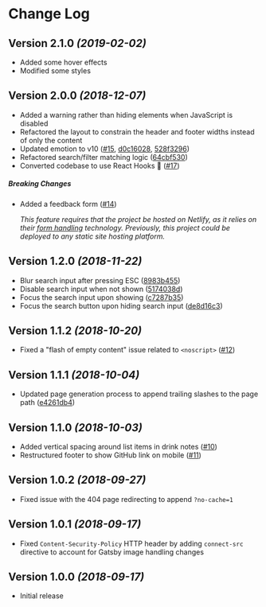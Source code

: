 # Change Log

## Version 2.1.0 _(2019-02-02)_

- Added some hover effects
- Modified some styles

## Version 2.0.0 _(2018-12-07)_

- Added a warning rather than hiding elements when JavaScript is disabled
- Refactored the layout to constrain the header and footer widths instead of
  only the content
- Updated emotion to v10 ([#15][#15], [d0c16028][d0c16028],
  [528f3296][528f3296])
- Refactored search/filter matching logic ([64cbf530][64cbf530])
- Converted codebase to use React Hooks 🤠 ([#17][#17])

##### Breaking Changes

- Added a feedback form ([#14][#14])

  _This feature requires that the project be hosted on Netlify, as it relies on
  their [form handling][netlify-forms] technology. Previously, this project
  could be deployed to any static site hosting platform._

## Version 1.2.0 _(2018-11-22)_

- Blur search input after pressing ESC ([8983b455][8983b455])
- Disable search input when not shown ([5174038d][5174038d])
- Focus the search input upon showing ([c7287b35][c7287b35])
- Focus the search button upon hiding search input ([de8d16c3][de8d16c3])

## Version 1.1.2 _(2018-10-20)_

- Fixed a "flash of empty content" issue related to `<noscript>` ([#12][#12])

## Version 1.1.1 _(2018-10-04)_

- Updated page generation process to append trailing slashes to the page path
  ([e4261db4][e4261db4])

## Version 1.1.0 _(2018-10-03)_

- Added vertical spacing around list items in drink notes ([#10][#10])
- Restructured footer to show GitHub link on mobile ([#11][#11])

## Version 1.0.2 _(2018-09-27)_

- Fixed issue with the 404 page redirecting to append `?no-cache=1`

## Version 1.0.1 _(2018-09-17)_

- Fixed `Content-Security-Policy` HTTP header by adding `connect-src` directive
  to account for Gatsby image handling changes

## Version 1.0.0 _(2018-09-17)_

- Initial release

[#10]: https://github.com/wKovacs64/drinks/pull/10
[#11]: https://github.com/wKovacs64/drinks/pull/11
[e4261db4]:
  https://github.com/wKovacs64/drinks/commit/e4261db4998a9215b5f2e7e245b4933807c11aef
[#12]: https://github.com/wKovacs64/drinks/pull/12
[8983b455]:
  https://github.com/wKovacs64/drinks/commit/8983b455969a8bcac44997698fc044204e64f52e
[5174038d]:
  https://github.com/wKovacs64/drinks/commit/5174038dac048f7deabc30682633067816846d32
[c7287b35]:
  https://github.com/wKovacs64/drinks/commit/c7287b352f6dc7156b150d959ada5c37ce21bb74
[de8d16c3]:
  https://github.com/wKovacs64/drinks/commit/de8d16c3dd541776133cd436a99c619bede73ae3
[#14]: https://github.com/wKovacs64/drinks/pull/14
[netlify-forms]: https://www.netlify.com/docs/form-handling/
[#15]: https://github.com/wKovacs64/drinks/pull/15
[d0c16028]:
  https://github.com/wKovacs64/drinks/commit/d0c16028a9200faf2842be661ab1df0a219a7bfd
[528f3296]:
  https://github.com/wKovacs64/drinks/commit/528f329633724f1b06a61f2107a69168a8b7726a
[64cbf530]:
  https://github.com/wKovacs64/drinks/commit/64cbf530861839133199d79c8f93a05271eb05b9
[#17]: https://github.com/wKovacs64/drinks/pull/17
